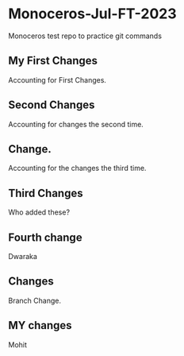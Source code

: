 # Monoceros-Jul-FT-2023
Monoceros test repo to practice git commands


## My First Changes


Accounting for First Changes.


## Second Changes 

Accounting for changes the second time.


## Change.

Accounting for the changes the third time.
## Third Changes

Who added these?

## Fourth change 
Dwaraka

## Changes

Branch Change.

## MY changes
Mohit